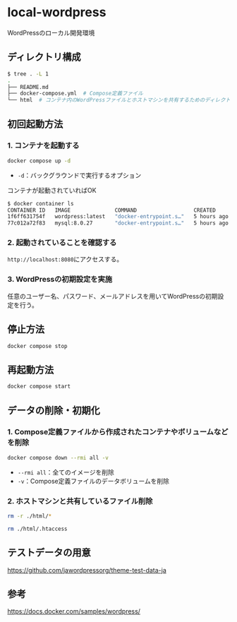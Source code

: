 # local-wordpress
WordPressのローカル開発環境

## ディレクトリ構成
```bash
$ tree . -L 1
.
├── README.md
├── docker-compose.yml  # Compose定義ファイル
└── html  # コンテナ内のWordPressファイルとホストマシンを共有するためのディレクトリ
```


## 初回起動方法

### 1. コンテナを起動する

```bash
docker compose up -d
```

* `-d`：バックグラウンドで実行するオプション

コンテナが起動されていればOK

```bash
$ docker container ls
CONTAINER ID   IMAGE              COMMAND                  CREATED       STATUS         PORTS                  NAMES
1f6ff631754f   wordpress:latest   "docker-entrypoint.s…"   5 hours ago   Up 3 seconds   0.0.0.0:8080->80/tcp   local-wordpress-wordpress-1
77c012a72f83   mysql:8.0.27       "docker-entrypoint.s…"   5 hours ago   Up 3 seconds   3306/tcp, 33060/tcp    local-wordpress-db-1
```

### 2. 起動されていることを確認する

`http://localhost:8080`にアクセスする。

### 3. WordPressの初期設定を実施

任意のユーザー名、パスワード、メールアドレスを用いてWordPressの初期設定を行う。

## 停止方法

```bash
docker compose stop
```

## 再起動方法

```bash
docker compose start
```

## データの削除・初期化

### 1. Compose定義ファイルから作成されたコンテナやボリュームなどを削除

```bash
docker compose down --rmi all -v
```

* `--rmi all`：全てのイメージを削除
* `-v`：Compose定義ファイルのデータボリュームを削除


### 2. ホストマシンと共有しているファイル削除

```bash
rm -r ./html/*
```

```bash
rm ./html/.htaccess
```

## テストデータの用意

https://github.com/jawordpressorg/theme-test-data-ja

## 参考
https://docs.docker.com/samples/wordpress/
